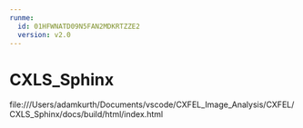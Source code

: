 ```yaml
---
runme:
  id: 01HFWNATD09N5FAN2MDKRTZZE2
  version: v2.0
---
```


# CXLS_Sphinx

file:///Users/adamkurth/Documents/vscode/CXFEL_Image_Analysis/CXFEL/CXLS_Sphinx/docs/build/html/index.html